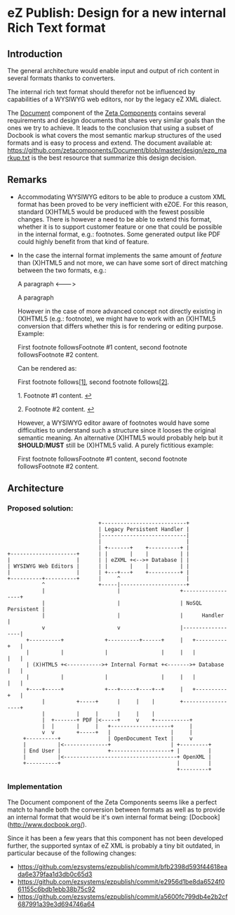 eZ Publish: Design for a new internal Rich Text format
======================================================

Introduction
------------

The general architecture would enable input and output of rich content in
several formats thanks to converters.

The internal rich text format should therefor not be influenced by capabilities
of a WYSIWYG web editors, nor by the legacy eZ XML dialect.

The [Document](https://github.com/zetacomponents/Document/) component of the
[Zeta Components](https://github.com/zetacomponents) contains several
requirements and design documents that shares very similar goals than the ones
we try to achieve. It leads to the conclusion that using a subset of Docbook is
what covers the most semantic markup structures of the used formats and is easy
to process and extend. The document available at:
https://github.com/zetacomponents/Document/blob/master/design/ezp_markup.txt
is the best resource that summarize this design decision.

Remarks
-------

* Accommodating WYSIWYG editors to be able to produce a custom XML format has
  been proved to be very inefficient with eZOE. For this reason, standard
  (X)HTML5 would be produced with the fewest possible changes. There is however
  a need to be able to extend this format, whether it is to support customer
  feature or one that could be possible in the internal format, e.g.: footnotes.
  Some generated output like PDF could highly benefit from that kind of feature.
* In the case the internal format implements the same amount of *feature* than
  (X)HTML5 and not more, we can have some sort of direct matching between the
  two formats, e.g.:

    <paragraph>A paragraph</paragraph> <---> <p>A paragraph</p>

  However in the case of more advanced concept not directly existing in
  (X)HTML5 (e.g.: footnote), we might have to work with an (X)HTML5 conversion
  that differs whether this is for rendering or editing purpose. Example:

    <paragraph>
    First footnote follows<footnote>Footnote #1 content</footnote>, second
    footnote follows<footnote>Footnote #2 content</footnote>.
    </paragraph>

  Can be rendered as:

    <p>
    First footnote follows<a id="footnote-1-ref" href="#footnote-1">[1]</a>,
    second footnote follows<a id="footnote-2-ref" href="#footnote-2">[2]</a>.
    <p>
    <!-- ... some more content on this page -->
    <p id="footnote-1">
    1. Footnote #1 content. <a href="#footnote-1-ref">&#8617</a>
    </p>
    <p id="footnote-2">
    2. Footnote #2 content. <a href="#footnote-2-ref">&#8617</a>
    </p>

  However, a WYSIWYG editor aware of footnotes would have some difficulties to
  understand such a structure since it looses the original semantic meaning.
  An alternative (X)HTML5 would probably help but it **SHOULD**/**MUST** still
  be (X)HTML5 valid.
  A purely fictitious example:

    <p>
    First footnote follows<span class="custom footnote">Footnote #1 content</span>, second
    footnote follows<span class="custom footnote">Footnote #2 content</span>.
    </p>

Architecture
------------

### Proposed solution:

                                 +---------------------------+
                                 | Legacy Persistent Handler |
                                 |---------------------------|
                                 |                           |
                                 | +-------+    +----------+ |
    +---------------------+      | |       |    |          | |
    |                     |      | | eZXML +<-->+ Database | |
    | WYSIWYG Web Editors |      | |       |    |          | |
    |                     |      | +---+---+    +----------+ |
    +----------+----------+      |     ^                     |
               ^                 +-----|---------------------+
               |                       |                   +------------------+
               |                       |                   | NoSQL Persistent |
               |                       |                   |      Handler     |
               v                       v                   |------------------|
          +----------+             +----------+------+     |   +----------+   |
          |          |             |                 |     |   |          |   |
          | (X)HTML5 +<----------->+ Internal Format +<------->+ Database |   |
          |          |             |                 |     |   |          |   |
          +----+-----+             +---+-----+----+--+     |   +----------+   |
               |          +-----+      |     |    |        +------------------+
               |          |     |      |     |    |
               |  +-------+ PDF |<-----+     v    +-----------+
               |  |       |     |   +-------------------+     |
               v  v       +-----+   |                   |     |
         +----------+               | OpenDocument Text |     v
         |          |<--------------+                   | +---------+
         | End User |               +-------------------+ |         |
         |          |<------------------------------------+ OpenXML |
         +----------+                                     |         |
                                                          +---------+


### Implementation

The Document component of the Zeta Components seems like a perfect match to
handle both the conversion between formats as well as to provide an internal
format that would be it's own internal format being: [Docbook] (http://www.docbook.org/).

Since it has been a few years that this component has not been developed
further, the supported syntax of eZ XML is probably a tiny bit outdated, in
particular because of the following changes:
* https://github.com/ezsystems/ezpublish/commit/bfb2398d593f44618eada6e379faa1d3db0c65d3
* https://github.com/ezsystems/ezpublish/commit/e2956d1be8da6524f061155c6bdb1ebb38b75c92
* https://github.com/ezsystems/ezpublish/commit/a5600fc799db4e2b2cf687991a39e3d694746a64
